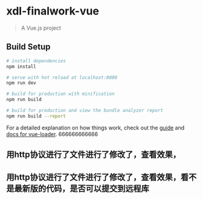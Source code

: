 # xdl-finalwork-vue

> A Vue.js project

## Build Setup

``` bash
# install dependencies
npm install

# serve with hot reload at localhost:8080
npm run dev

# build for production with minification
npm run build

# build for production and view the bundle analyzer report
npm run build --report
```

For a detailed explanation on how things work, check out the [guide](http://vuejs-templates.github.io/webpack/) and [docs for vue-loader](http://vuejs.github.io/vue-loader).
666666666666

## 用http协议进行了文件进行了修改了，查看效果，
## 用http协议进行了文件进行了修改了，查看效果，看不是最新版的代码，是否可以提交到远程库
